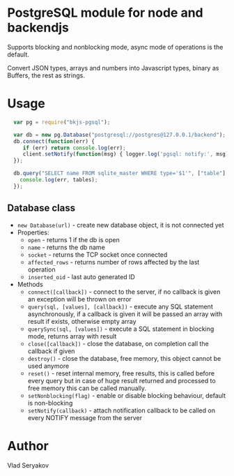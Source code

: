 # PostgreSQL module for node and backendjs

Supports blocking and nonblocking mode, async mode of operations is the default.

Convert JSON types, arrays and numbers into Javascript types, binary as Buffers, the rest as strings.

# Usage

```javascript
  var pg = require("bkjs-pgsql");

  var db = new pg.Database("postgresql://postgres@127.0.0.1/backend");
  db.connect(function(err) {
     if (err) return console.log(err);
     client.setNotify(function(msg) { logger.log('pgsql: notify:', msg) });
  });

  db.query("SELECT name FROM sqlite_master WHERE type='$1'", ["table"], function(err, tables) {
    console.log(err, tables);
  });
```

## Database class
- `new Database(url)` - create new database object, it is not connected yet
- Properties:
  - `open` - returns 1 if the db is open
  - `name` - returns the db name
  - `socket` - returns the TCP socket once connected
  - `affected_rows` - returns number of rows affected by the last operation
  - `inserted_oid` - last auto generated ID
- Methods
  - `connect([callback])` - connect to the server, if no callback is given an exception will be thrown on error
  - `query(sql, [values], [callback])` - execute any SQL statement asynchronously, if a callback
     is given it will be passed an array with result if exists, otherwise empty array
  - `querySync(sql, [values])` - execute a SQL statement in blocking mode, returns array with result
  - `close([callback])` - close the database, on completion call the callback if given
  - `destroy()` - close the database, free memory, this object cannot be used anymore
  - `reset()` - reset internal memory, free results, this is called before every query but in case of huge result
     returned and processed to free memory this can be called manually.
  - `setNonblocking(flag)` - enable or disable blocking behaviour, default is non-blocking
  - `setNotify(callback)` - attach notification callback to be called on every NOTIFY message from the server

# Author 

Vlad Seryakov

